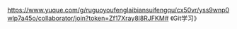 https://www.yuque.com/g/ruguoyoufenglaibiansuifengqu/cx50vr/yss9wnp0wlp7a45o/collaborator/join?token=Zf17Xray8l8RJFKM# 《Git学习》